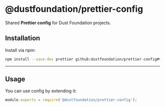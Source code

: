 # @dustfoundation/prettier-config

Shared **Prettier config** for Dust Foundation projects.

## Installation

Install via npm:

```sh
npm install --save-dev prettier github:dustfoundation/prettier-config#v2.0.0
```

---

## Usage

You can use config by extending it:

```js
module.exports = require('@dustfoundation/prettier-config');
```
